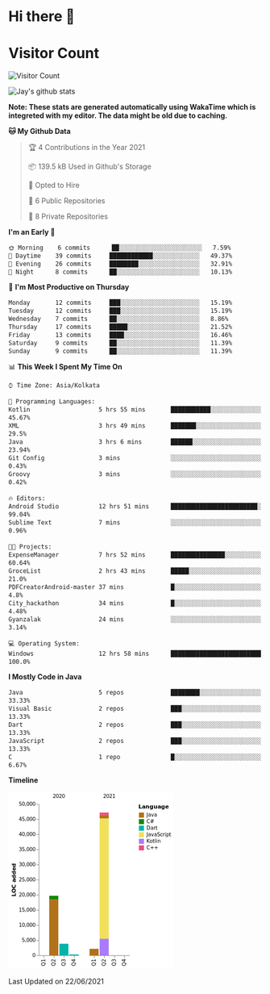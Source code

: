 # Hi there 👋 

# Visitor Count
![Visitor Count](https://profile-counter.glitch.me/jay-buddhdev/count.svg)

![Jay's github stats](https://github-readme-stats.vercel.app/api?username=jay-buddhdev&show_icons=true&theme=chartreuse-dark)

**Note: These stats are generated automatically using WakaTime which is integreted with my editor. The data might be old due to caching.**

<!--START_SECTION:waka-->
**🐱 My Github Data** 

> 🏆 4 Contributions in the Year 2021
 > 
> 📦 139.5 kB Used in Github's Storage 
 > 
> 💼 Opted to Hire
 > 
> 📜 6 Public Repositories 
 > 
> 🔑 8 Private Repositories  
 > 
**I'm an Early 🐤** 

```text
🌞 Morning    6 commits      ██░░░░░░░░░░░░░░░░░░░░░░░   7.59% 
🌆 Daytime    39 commits     ████████████░░░░░░░░░░░░░   49.37% 
🌃 Evening    26 commits     ████████░░░░░░░░░░░░░░░░░   32.91% 
🌙 Night      8 commits      ██░░░░░░░░░░░░░░░░░░░░░░░   10.13%

```
📅 **I'm Most Productive on Thursday** 

```text
Monday       12 commits     ███░░░░░░░░░░░░░░░░░░░░░░   15.19% 
Tuesday      12 commits     ███░░░░░░░░░░░░░░░░░░░░░░   15.19% 
Wednesday    7 commits      ██░░░░░░░░░░░░░░░░░░░░░░░   8.86% 
Thursday     17 commits     █████░░░░░░░░░░░░░░░░░░░░   21.52% 
Friday       13 commits     ████░░░░░░░░░░░░░░░░░░░░░   16.46% 
Saturday     9 commits      ██░░░░░░░░░░░░░░░░░░░░░░░   11.39% 
Sunday       9 commits      ██░░░░░░░░░░░░░░░░░░░░░░░   11.39%

```


📊 **This Week I Spent My Time On** 

```text
⌚︎ Time Zone: Asia/Kolkata

💬 Programming Languages: 
Kotlin                   5 hrs 55 mins       ███████████░░░░░░░░░░░░░░   45.67% 
XML                      3 hrs 49 mins       ███████░░░░░░░░░░░░░░░░░░   29.5% 
Java                     3 hrs 6 mins        ██████░░░░░░░░░░░░░░░░░░░   23.94% 
Git Config               3 mins              ░░░░░░░░░░░░░░░░░░░░░░░░░   0.43% 
Groovy                   3 mins              ░░░░░░░░░░░░░░░░░░░░░░░░░   0.42%

🔥 Editors: 
Android Studio           12 hrs 51 mins      ████████████████████████░   99.04% 
Sublime Text             7 mins              ░░░░░░░░░░░░░░░░░░░░░░░░░   0.96%

🐱‍💻 Projects: 
ExpenseManager           7 hrs 52 mins       ███████████████░░░░░░░░░░   60.64% 
GroceList                2 hrs 43 mins       █████░░░░░░░░░░░░░░░░░░░░   21.0% 
PDFCreatorAndroid-master 37 mins             █░░░░░░░░░░░░░░░░░░░░░░░░   4.8% 
City_hackathon           34 mins             █░░░░░░░░░░░░░░░░░░░░░░░░   4.48% 
Gyanzalak                24 mins             ░░░░░░░░░░░░░░░░░░░░░░░░░   3.14%

💻 Operating System: 
Windows                  12 hrs 58 mins      █████████████████████████   100.0%

```

**I Mostly Code in Java** 

```text
Java                     5 repos             ████████░░░░░░░░░░░░░░░░░   33.33% 
Visual Basic             2 repos             ███░░░░░░░░░░░░░░░░░░░░░░   13.33% 
Dart                     2 repos             ███░░░░░░░░░░░░░░░░░░░░░░   13.33% 
JavaScript               2 repos             ███░░░░░░░░░░░░░░░░░░░░░░   13.33% 
C                        1 repo              █░░░░░░░░░░░░░░░░░░░░░░░░   6.67%

```


**Timeline**

![Chart not found](https://raw.githubusercontent.com/jay-buddhdev/jay-buddhdev/master/charts/bar_graph.png) 


 Last Updated on 22/06/2021
<!--END_SECTION:waka-->



